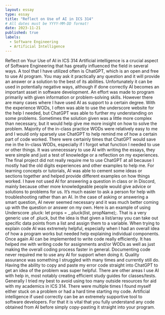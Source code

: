 ```yaml
---
layout: essay
type: essay
title: "Reflect on Use of AI in ICS 314"
# All dates must be YYYY-MM-DD format!
date: 2023-11-21
published: true
labels:
  - Software Engineering
  - Artificial Intelligence
---
```




Reflect on Your Use of AI in ICS 314
Artificial intelligence is a crucial aspect of Software Engineering that has greatly influenced the field in several ways. A tool that I have utilized often is ChatGPT, which is an open and free to use AI program. You may ask it practically any question and it will provide an answer or a solution to the best of its abilities. Unfortunately it can be used in potentially negative ways, although if done correctly AI becomes an important asset in software development.
An effort was made to program primarily with given information or problem-solving skills. However there are many cases where I have used AI as support to a certain degree. With the experience WODs, I often was able to use the underscore website for the help I needed, but ChatGPT was able to further my understanding on some problems. Sometimes the solution given was a little more complex than necessary, but it would help give me more insight on how to solve the problem. Majority of the in-class practice WODs were relatively easy to me and I would only sparsely use ChatGPT to help remind me of how a certain part of code worked. There were certainly times that ChatGPT would save me in the In-class WODs, especially if I forgot what function I needed to use or other things. It was unnecessary to use AI with writing the essays, they were simple and just a test of knowledge or a reflection on my experiences. The final project did not really require me to use ChatGPT at all because I mostly had the old digits experiences and other examples to help me.
For learning concepts or tutorials, AI was able to cement some ideas or sections together and helped provide different examples on how things worked. I have not used AI for answering a question in class or in Discord, mainly because other more knowledgeable people would give advice or solutions to problems for us. It’s much easier to ask a person for help with troubleshooting rather than an AI. In the case of asking or answering a smart question, AI never seemed necessary and it was much better coming up with the question or answer on my own. Here is an example of using Underscore .pluck: let props = _.pluck(list, propName);. That is a very generic use of .pluck, but the idea is that given a list/array you can take out specific data points from a list and assign them to a variable. When trying to explain code AI was extremely helpful, especially when I had an overall idea of how a program works but needed help explaining individual components. Once again AI can be implemented to write code really efficiently. It has helped me with writing code for assignments and/or WODs as well as just making the overall coding process faster in general. Documenting code never required me to use any AI for support when doing it. Quality assurance was something I struggled with many times and currently still do. Having the ability to copy and paste my error code straight into ChatGPT to get an idea of the problem was super helpful. There are other areas I use AI with help in, most notably creating efficient study guides for classes/tests.
Generally I tried my best to avoid using too many outside resources for aid with my academics in ICS 314. There were multiple times I found myself either stuck on a problem or had a hard time starting my code. Artificial intelligence if used correctly can be an extremely supportive tool to software developers. For that it is vital that you fully understand any code obtained from AI before simply copy-pasting it straight into your program.

